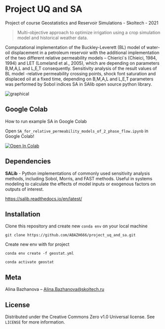 # Project UQ and SA
Project of course Geostatistics and Reservoir Simulations - Skoltech - 2021

> Multi-objective approach to optimize irrigation using a crop simulation model and historical weather data.

Computational implementation of the Buckley-Leverett (BL) model of water-oil displacement in a petroleum reservoir with the additional implementation of the two different relative permeability models – Chierici\`s (Chieici, 1984, 1994) and LET (Lomeland et al., 2005), which are depending on parameters B,M,A,L and L,E,T consequently. Sensitivity analysis of the result values of BL model -relative permeability crossing points, shock font saturation and displaced oil at a fixed time, depending on  B,M,A,L and L,E,T parameters was performed by Sobol indices SA in SAlib open source python library.

![graphical]('./plots/SA_Chersie_model.png')

## Google Colab 

How to run example SA in Google Colab 

Open `SA_for_relative_permeability_models_of_2_phase_flow.ipynb` in Google Colab!

<a href="https://colab.research.google.com/github/ABAZH666/project_uq_and_sa/blob/main/SA_for_relative_permeability_models_of_2_phase_flow.ipynb" target="_parent"><img src="https://colab.research.google.com/assets/colab-badge.svg" alt="Open In Colab"/></a>

## Dependencies 

**SALib** - Python implementations of commonly used sensitivity analysis methods, including Sobol, Morris, and FAST methods. Useful in systems modeling to calculate the effects of model inputs or exogenous factors on outputs of interest.

https://salib.readthedocs.io/en/latest/

## Installation

Clone this repository and create new `conda env` on your local machine

`git clone https://github.com/ABAZH666/project_uq_and_sa.git`

Create new env with for project

`conda env create -f geostat.yml`

`conda activate geostat`


## Meta

Alina Bazhanova – Alina.Bazhanova@skoltech.ru

## License

Distributed under the Creative Commons Zero v1.0 Universal license. See ``LICENSE`` for more information.
